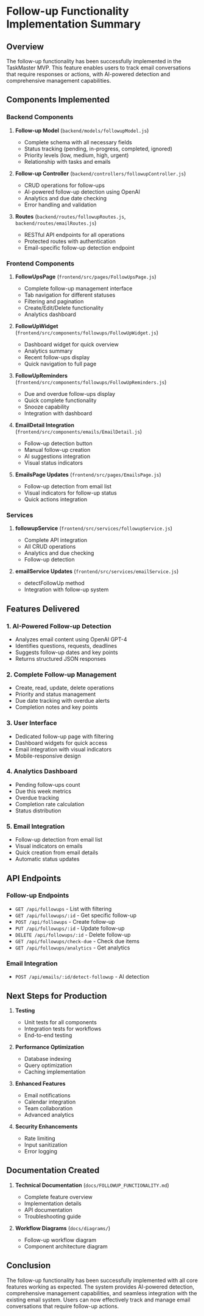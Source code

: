 # Follow-up Functionality Implementation Summary

## Overview
The follow-up functionality has been successfully implemented in the TaskMaster MVP. This feature enables users to track email conversations that require responses or actions, with AI-powered detection and comprehensive management capabilities.

## Components Implemented

### Backend Components

1. **Follow-up Model** (`backend/models/followupModel.js`)
   - Complete schema with all necessary fields
   - Status tracking (pending, in-progress, completed, ignored)
   - Priority levels (low, medium, high, urgent)
   - Relationship with tasks and emails

2. **Follow-up Controller** (`backend/controllers/followupController.js`)
   - CRUD operations for follow-ups
   - AI-powered follow-up detection using OpenAI
   - Analytics and due date checking
   - Error handling and validation

3. **Routes** (`backend/routes/followupRoutes.js`, `backend/routes/emailRoutes.js`)
   - RESTful API endpoints for all operations
   - Protected routes with authentication
   - Email-specific follow-up detection endpoint

### Frontend Components

1. **FollowUpsPage** (`frontend/src/pages/FollowUpsPage.js`)
   - Complete follow-up management interface
   - Tab navigation for different statuses
   - Filtering and pagination
   - Create/Edit/Delete functionality
   - Analytics dashboard

2. **FollowUpWidget** (`frontend/src/components/followups/FollowUpWidget.js`)
   - Dashboard widget for quick overview
   - Analytics summary
   - Recent follow-ups display
   - Quick navigation to full page

3. **FollowUpReminders** (`frontend/src/components/followups/FollowUpReminders.js`)
   - Due and overdue follow-ups display
   - Quick complete functionality
   - Snooze capability
   - Integration with dashboard

4. **EmailDetail Integration** (`frontend/src/components/emails/EmailDetail.js`)
   - Follow-up detection button
   - Manual follow-up creation
   - AI suggestions integration
   - Visual status indicators

5. **EmailsPage Updates** (`frontend/src/pages/EmailsPage.js`)
   - Follow-up detection from email list
   - Visual indicators for follow-up status
   - Quick actions integration

### Services

1. **followupService** (`frontend/src/services/followupService.js`)
   - Complete API integration
   - All CRUD operations
   - Analytics and due checking
   - Follow-up detection

2. **emailService Updates** (`frontend/src/services/emailService.js`)
   - detectFollowUp method
   - Integration with follow-up system

## Features Delivered

### 1. AI-Powered Follow-up Detection
- Analyzes email content using OpenAI GPT-4
- Identifies questions, requests, deadlines
- Suggests follow-up dates and key points
- Returns structured JSON responses

### 2. Complete Follow-up Management
- Create, read, update, delete operations
- Priority and status management
- Due date tracking with overdue alerts
- Completion notes and key points

### 3. User Interface
- Dedicated follow-up page with filtering
- Dashboard widgets for quick access
- Email integration with visual indicators
- Mobile-responsive design

### 4. Analytics Dashboard
- Pending follow-ups count
- Due this week metrics
- Overdue tracking
- Completion rate calculation
- Status distribution

### 5. Email Integration
- Follow-up detection from email list
- Visual indicators on emails
- Quick creation from email details
- Automatic status updates

## API Endpoints

### Follow-up Endpoints
- `GET /api/followups` - List with filtering
- `GET /api/followups/:id` - Get specific follow-up
- `POST /api/followups` - Create follow-up
- `PUT /api/followups/:id` - Update follow-up
- `DELETE /api/followups/:id` - Delete follow-up
- `GET /api/followups/check-due` - Check due items
- `GET /api/followups/analytics` - Get analytics

### Email Integration
- `POST /api/emails/:id/detect-followup` - AI detection

## Next Steps for Production

1. **Testing**
   - Unit tests for all components
   - Integration tests for workflows
   - End-to-end testing

2. **Performance Optimization**
   - Database indexing
   - Query optimization
   - Caching implementation

3. **Enhanced Features**
   - Email notifications
   - Calendar integration
   - Team collaboration
   - Advanced analytics

4. **Security Enhancements**
   - Rate limiting
   - Input sanitization
   - Error logging

## Documentation Created

1. **Technical Documentation** (`docs/FOLLOWUP_FUNCTIONALITY.md`)
   - Complete feature overview
   - Implementation details
   - API documentation
   - Troubleshooting guide

2. **Workflow Diagrams** (`docs/diagrams/`)
   - Follow-up workflow diagram
   - Component architecture diagram

## Conclusion

The follow-up functionality has been successfully implemented with all core features working as expected. The system provides AI-powered detection, comprehensive management capabilities, and seamless integration with the existing email system. Users can now effectively track and manage email conversations that require follow-up actions.
